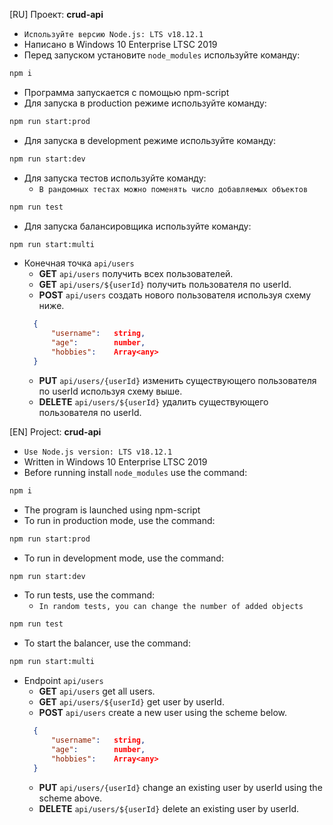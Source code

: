 [RU] Проект: **crud-api**
- `Используйте версию Node.js: LTS v18.12.1`
- Написано в Windows 10 Enterprise LTSC 2019
- Перед запуском установите `node_modules` используйте команду:
```bash
npm i
```
- Программа запускается с помощью npm-script
- Для запуска в production режиме используйте команду:
```bash
npm run start:prod
```
- Для запуска в development режиме используйте команду:
```bash
npm run start:dev
```
- Для запуска тестов используйте команду:
  - `В рандомных тестах можно поменять число добавляемых объектов`
```bash
npm run test
```
- Для запуска балансировщика используйте команду:
```bash
npm run start:multi
```

- Конечная точка `api/users`
  - **GET** `api/users` получить всех пользователей.
  - **GET** `api/users/${userId}` получить пользователя по userId.
  - **POST** `api/users` создать нового пользователя используя схему ниже.
  ```JSON
    {
        "username":   string,
        "age":        number,
        "hobbies":    Array<any>
    }
  ```
  - **PUT** `api/users/{userId}` изменить существующего пользователя по userId используя схему выше.
  - **DELETE** `api/users/${userId}` удалить существующего пользователя по userId.

[EN] Project: **crud-api**
- `Use Node.js version: LTS v18.12.1`
- Written in Windows 10 Enterprise LTSC 2019
- Before running install `node_modules` use the command:
```bash
npm i
```
- The program is launched using npm-script
- To run in production mode, use the command:
```bash
npm run start:prod
```
- To run in development mode, use the command:
```bash
npm run start:dev
```
- To run tests, use the command:
   - `In random tests, you can change the number of added objects`
```bash
npm run test
```
- To start the balancer, use the command:
```bash
npm run start:multi
```

- Endpoint `api/users`
   - **GET** `api/users` get all users.
   - **GET** `api/users/${userId}` get user by userId.
   - **POST** `api/users` create a new user using the scheme below.
  ```JSON
    {
        "username":   string,
        "age":        number,
        "hobbies":    Array<any>
    }
  ```
   - **PUT** `api/users/{userId}` change an existing user by userId using the scheme above.
   - **DELETE** `api/users/${userId}` delete an existing user by userId.